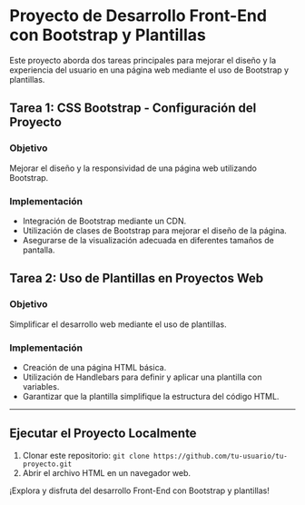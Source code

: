 # Proyecto de Desarrollo Front-End con Bootstrap y Plantillas

Este proyecto aborda dos tareas principales para mejorar el diseño y la experiencia del usuario en una página web mediante el uso de Bootstrap y plantillas.

## Tarea 1: CSS Bootstrap - Configuración del Proyecto

### Objetivo
Mejorar el diseño y la responsividad de una página web utilizando Bootstrap.

### Implementación
- Integración de Bootstrap mediante un CDN.
- Utilización de clases de Bootstrap para mejorar el diseño de la página.
- Asegurarse de la visualización adecuada en diferentes tamaños de pantalla.

## Tarea 2: Uso de Plantillas en Proyectos Web

### Objetivo
Simplificar el desarrollo web mediante el uso de plantillas.

### Implementación
- Creación de una página HTML básica.
- Utilización de Handlebars para definir y aplicar una plantilla con variables.
- Garantizar que la plantilla simplifique la estructura del código HTML.

---

## Ejecutar el Proyecto Localmente

1. Clonar este repositorio: `git clone https://github.com/tu-usuario/tu-proyecto.git`
2. Abrir el archivo HTML en un navegador web.

¡Explora y disfruta del desarrollo Front-End con Bootstrap y plantillas!
